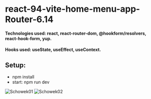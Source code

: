 # react-94-vite-home-menu-app-Router-6.14

#### Technologies used: react, react-router-dom, @hookform/resolvers,  react-hook-form, yup.
#### Hooks used: useState, useEffect, useContext.
## Setup:
* npm install
* start: npm run dev

![Schowek01](https://github.com/ajarek/react-94-vite-home-menu-app-Router-6.14/assets/61388692/e3d9fd70-655b-459e-a059-ef3fdfd96ead)
![Schowek02](https://github.com/ajarek/react-94-vite-home-menu-app-Router-6.14/assets/61388692/75bcc65a-cd49-4439-bb83-e240707a366c)
